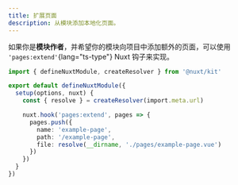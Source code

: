 ```yaml
---
title: 扩展页面
description: 从模块添加本地化页面。
---
```


如果你是**模块作者**，并希望你的模块向项目中添加额外的页面，可以使用 `'pages:extend'`{lang="ts-type"} Nuxt 钩子来实现。

```ts {}[modules/example-module/index.ts]
import { defineNuxtModule, createResolver } from '@nuxt/kit'

export default defineNuxtModule({
  setup(options, nuxt) {
    const { resolve } = createResolver(import.meta.url)

    nuxt.hook('pages:extend', pages => {
      pages.push({
        name: 'example-page',
        path: '/example-page',
        file: resolve(__dirname, './pages/example-page.vue')
      })
    })
  }
})
```